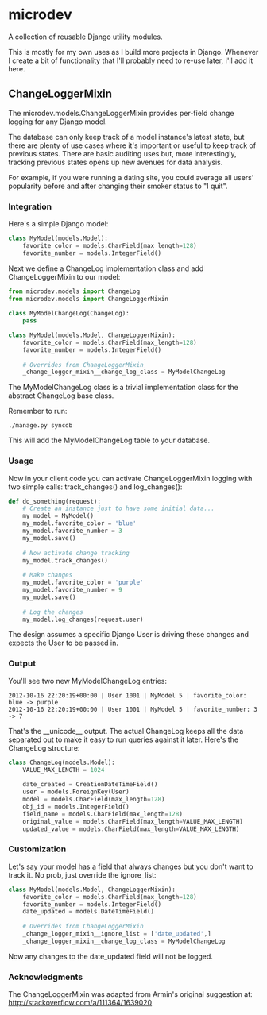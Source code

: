 # microdev #

A collection of reusable Django utility modules.

This is mostly for my own uses as I build more projects in Django. Whenever I create a bit of functionality that I'll probably need to re-use later, I'll add it here.


## ChangeLoggerMixin ##
The microdev.models.ChangeLoggerMixin provides per-field change logging for any Django model.

The database can only keep track of a model instance's latest state, but there are plenty of use cases where it's important or useful to keep track of previous states. There are basic auditing uses but, more interestingly, tracking previous states opens up new avenues for data analysis.

For example, if you were running a dating site, you could average all users' popularity before and after changing their smoker status to "I quit". 


### Integration ###
Here's a simple Django model:

```python
class MyModel(models.Model):
	favorite_color = models.CharField(max_length=128)
	favorite_number = models.IntegerField()
```

Next we define a ChangeLog implementation class and add ChangeLoggerMixin to our model:

```python
from microdev.models import ChangeLog
from microdev.models import ChangeLoggerMixin
	
class MyModelChangeLog(ChangeLog):
	pass

class MyModel(models.Model, ChangeLoggerMixin):
	favorite_color = models.CharField(max_length=128)
	favorite_number = models.IntegerField()
	
    # Overrides from ChangeLoggerMixin
    _change_logger_mixin__change_log_class = MyModelChangeLog
```

The MyModelChangeLog class is a trivial implementation class for the abstract ChangeLog base class.

Remember to run:
```
./manage.py syncdb
```
This will add the MyModelChangeLog table to your database.


### Usage ###
Now in your client code you can activate ChangeLoggerMixin logging with two simple calls: track_changes() and log_changes():

```python
def do_something(request):
	# Create an instance just to have some initial data...
	my_model = MyModel()
	my_model.favorite_color = 'blue'
	my_model.favorite_number = 3
	my_model.save()
	
	# Now activate change tracking
	my_model.track_changes()
	
	# Make changes
	my_model.favorite_color = 'purple'
	my_model.favorite_number = 9
	my_model.save()
	
	# Log the changes
	my_model.log_changes(request.user)
```

The design assumes a specific Django User is driving these changes and expects the User to be passed in.


### Output ###
You'll see two new MyModelChangeLog entries:

```
2012-10-16 22:20:19+00:00 | User 1001 | MyModel 5 | favorite_color: blue -> purple
2012-10-16 22:20:19+00:00 | User 1001 | MyModel 5 | favorite_number: 3 -> 7
```

That's the \_\_unicode\_\_ output. The actual ChangeLog keeps all the data separated out to make it easy to run queries against it later. Here's the ChangeLog structure:

```python
class ChangeLog(models.Model):
    VALUE_MAX_LENGTH = 1024
    
    date_created = CreationDateTimeField()
    user = models.ForeignKey(User)
    model = models.CharField(max_length=128)
    obj_id = models.IntegerField()
    field_name = models.CharField(max_length=128)
    original_value = models.CharField(max_length=VALUE_MAX_LENGTH)
    updated_value = models.CharField(max_length=VALUE_MAX_LENGTH)
```


### Customization ###
Let's say your model has a field that always changes but you don't want to track it. No prob, just override the ignore_list:

```python
class MyModel(models.Model, ChangeLoggerMixin):
	favorite_color = models.CharField(max_length=128)
	favorite_number = models.IntegerField()
	date_updated = models.DateTimeField()
	
    # Overrides from ChangeLoggerMixin
    _change_logger_mixin__ignore_list = ['date_updated',]
    _change_logger_mixin__change_log_class = MyModelChangeLog
```

Now any changes to the date_updated field will not be logged. 


### Acknowledgments ###
The ChangeLoggerMixin was adapted from Armin's original suggestion at: http://stackoverflow.com/a/111364/1639020

